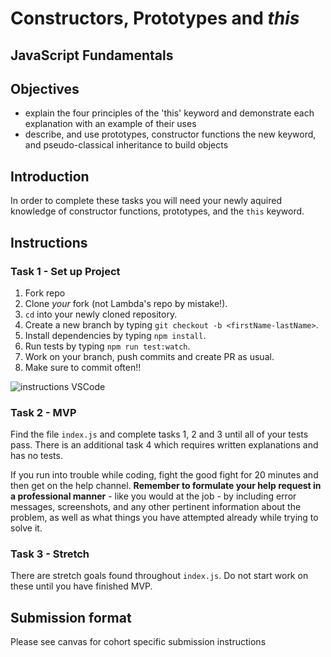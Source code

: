 # Constructors, Prototypes and _this_

## JavaScript Fundamentals

## Objectives

- explain the four principles of the 'this' keyword and demonstrate each explanation with an example of their uses
- describe, and use prototypes, constructor functions the new keyword, and pseudo-classical inheritance to build objects

## Introduction

In order to complete these tasks you will need your newly aquired knowledge of constructor functions, prototypes, and the `this` keyword.

## Instructions

### Task 1 - Set up Project


  1. Fork repo
  1. Clone _your_ fork (not Lambda's repo by mistake!).
  1. `cd` into your newly cloned repository.
  1. Create a new branch by typing `git checkout -b <firstName-lastName>`.
  1. Install dependencies by typing `npm install`.
  1. Run tests by typing `npm run test:watch`.
  1. Work on your branch, push commits and create PR as usual.
  1. Make sure to commit often!!

  <img alt='instructions VSCode' src='./instructionsVScode.png'>


### Task 2 - MVP

Find the file `index.js` and complete tasks 1, 2 and 3 until all of your tests pass.
There is an additional task 4 which requires written explanations and has no tests.

If you run into trouble while coding, fight the good fight for 20 minutes and then get on the help channel. __Remember to formulate your help request in a professional manner__ - like you would at the job - by including error messages, screenshots, and any other pertinent information about the problem, as well as what things you have attempted already while trying to solve it.

### Task 3 - Stretch 

There are stretch goals found throughout `index.js`. Do not start work on these until you have finished MVP. 

## Submission format

Please see canvas for cohort specific submission instructions
